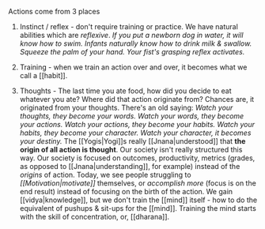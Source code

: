 Actions come from 3 places

1) Instinct / reflex - don't require training or practice. We have natural abilities which are *reflexive*.
	*If you put a newborn dog in water, it will know how to swim. Infants naturally know how to drink milk & swallow. Squeeze the palm of your hand. Your fist's grasping reflex activates.*

2) Training - when we train an action over and over, it becomes what we call a [[habit]].

3) Thoughts - 
	The last time you ate food, how did you decide to eat whatever you ate? Where did that action originate from? Chances are, it originated from your thoughts.
		There's an old saying: *Watch your thoughts, they become your words. Watch your words, they become your actions. Watch your actions, they become your habits. Watch your habits, they become your character. Watch your character, it becomes your destiny.*
		The [[Yogis|Yogi]]s really [[Jnana|understood]] that **the origin of all action is thought**.
		Our society isn't really structured this way. Our society is focused on outcomes, productivity, metrics (grades, as opposed to [[Jnana|understanding]], for example) instead of the *origins* of action.
		Today, we see people struggling to *[[Motivation|motivate]]* themselves, or *accomplish more* (focus is on the end result) instead of focusing on the birth of the action.
		We gain [[vidya|knowledge]], but we don't train the [[mind]] itself - how to do the equivalent of pushups & sit-ups for the [[mind]]. Training the mind starts with the skill of concentration, or, [[dharana]].